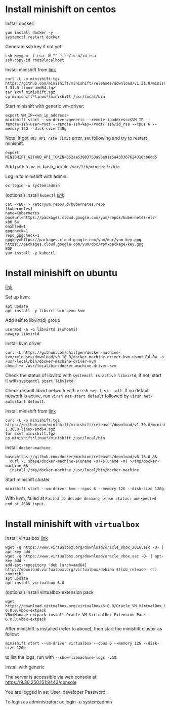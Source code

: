 # Install minishift on centos

Install docker:

```command line
yum install docker -y
systemctl restart docker
```

Generate ssh key if not yet:

```command line
ssh-keygen -t rsa -N "" -f ~/.ssh/id_rsa
ssh-copy-id root@localhost 
```

Install minishift from [link](https://github.com/minishift/minishift/releases)

```command line
curl -L -o minishift.tgz https://github.com/minishift/minishift/releases/download/v1.31.0/minishift-1.31.0-linux-amd64.tgz
tar zxvf minishift.tgz
cp minishift*linux*/minishift /usr/local/bin
```

Start minishift with generic vm-driver:

```command line
export VM_IP=<vm_ip_address>
minishift start --vm-driver=generic --remote-ipaddress=$VM_IP --remote-ssh-user=root --remote-ssh-key=/root/.ssh/id_rsa --cpus 6 --memory 12G --disk-size 240g
```

Note, if got `403 API rate limit` error, set following and try to restart minishift.

```command line
export MINISHIFT_GITHUB_API_TOKEN=552aa53883753a95a91e5a43b367624310cb6dd5
```

Add path to `oc` in .bash_profile `/var/lib/minishift/bin`.

Log in to minishift with admin:

```command line
oc login -u system:admin
```

(optional) Install `kubectl` [*link*](https://kubernetes.io/docs/tasks/tools/install-kubectl/)

```command line
cat <<EOF > /etc/yum.repos.d/kubernetes.repo
[kubernetes]
name=Kubernetes
baseurl=https://packages.cloud.google.com/yum/repos/kubernetes-el7-x86_64
enabled=1
gpgcheck=1
repo_gpgcheck=1
gpgkey=https://packages.cloud.google.com/yum/doc/yum-key.gpg https://packages.cloud.google.com/yum/doc/rpm-package-key.gpg
EOF
yum install -y kubectl
```

# Install minishift on ubuntu

[link](https://docs.okd.io/latest/minishift/getting-started/setting-up-virtualization-environment.html)

Set up kvm:

```command line
apt update
apt install -y libvirt-bin qemu-kvm
```

Add self to libvirt(d) group

```command line
usermod -a -G libvirtd $(whoami)
newgrp libvirtd
```

Install kvm driver

```command line
curl -L https://github.com/dhiltgen/docker-machine-kvm/releases/download/v0.10.0/docker-machine-driver-kvm-ubuntu16.04 -o /usr/local/bin/docker-machine-driver-kvm
chmod +x /usr/local/bin/docker-machine-driver-kvm
```

Check the status of libvirtd with `systemctl is-active libvirtd`, if not, start it with `systemctl start libvirtd`.

Check default libvirt network with `virsh net-list --all`. If no default network is active, run `virsh net-start default` followed by `virsh net-autostart default`.

Install minishift from [link](https://github.com/minishift/minishift/releases)

```command line
curl -L -o minishift.tgz https://github.com/minishift/minishift/releases/download/v1.30.0/minishift-1.30.0-linux-amd64.tgz
tar zxvf minishift.tgz
cp minishift*linux*/minishift /usr/local/bin
```

Install `docker-machine`

```command line
base=https://github.com/docker/machine/releases/download/v0.16.0 &&
  curl -L $base/docker-machine-$(uname -s)-$(uname -m) >/tmp/docker-machine &&
  install /tmp/docker-machine /usr/local/bin/docker-machine
```

Start minishift cluster

```command line
minishift start --vm-driver kvm --cpus 6 --memory 12G --disk-size 120g
```

With kvm, failed at `Failed to decode dnsmasq lease status: unexpected end of JSON input`.

# Install minishift with `virtualbox`

Install virtualbox [link](https://linuxize.com/post/how-to-install-virtualbox-on-ubuntu-18-04/)

```command line
wget -q https://www.virtualbox.org/download/oracle_vbox_2016.asc -O- | apt-key add -
wget -q https://www.virtualbox.org/download/oracle_vbox.asc -O- | apt-key add -
add-apt-repository "deb [arch=amd64] http://download.virtualbox.org/virtualbox/debian $(lsb_release -cs) contrib"
apt update
apt install virtualbox-6.0
```

(optional) Install virtualbox extension pack

```command line
wget https://download.virtualbox.org/virtualbox/6.0.0/Oracle_VM_VirtualBox_Extension_Pack-6.0.0.vbox-extpack
VBoxManage extpack install Oracle_VM_VirtualBox_Extension_Pack-6.0.0.vbox-extpack
```

After minishift is installed (refer to above), then start the minishift cluster as follow:

```command line
minishift start --vm-driver virtualbox --cpus 6 --memory 12G --disk-size 120g
```

to list the logs, run with `--show-libmachine-logs -v10`.


install with generic

The server is accessible via web console at:
    https://9.30.250.151:8443/console

You are logged in as:
    User:     developer
    Password: <any value>

To login as administrator:
    oc login -u system:admin

